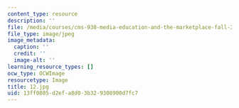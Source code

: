 ```yaml
---
content_type: resource
description: ''
file: /media/courses/cms-930-media-education-and-the-marketplace-fall-2001/13ff0805d2efa8d03b329308900d7fc7_12.jpg
file_type: image/jpeg
image_metadata:
  caption: ''
  credit: ''
  image-alt: ''
learning_resource_types: []
ocw_type: OCWImage
resourcetype: Image
title: 12.jpg
uid: 13ff0805-d2ef-a8d0-3b32-9308900d7fc7
---
```

